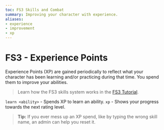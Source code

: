 ```yaml
---
toc: FS3 Skills and Combat
summary: Improving your character with experience.
aliases:
- experience
- improvement
- xp
---
```

# FS3 - Experience Points

Experience Points (XP) are gained periodically to reflect what your character has been learning and/or practicing during that time.  You spend them to improve your abilities.

> Learn how the FS3 skills system works in the [FS3 Tutorial](/help/fs3).

`learn <ability>` - Spends XP to learn an ability.
`xp` - Shows your progress towards the next rating level.

> **Tip:** If you ever mess up an XP spend, like by typing the wrong skill name, an admin can help you reset it.

